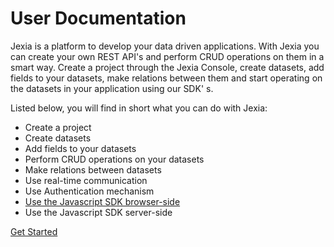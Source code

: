 # User Documentation

Jexia is a platform to develop your data driven applications. With Jexia you can create your own REST API's and perform CRUD operations on them in a smart way. Create a project through the Jexia Console, create datasets, add fields to your datasets, make relations between them and start operating on the datasets in your application using our SDK' s.

Listed below, you will find in short what you can do with Jexia:

* Create a project
* Create datasets
* Add fields to your datasets
* Perform CRUD operations on your datasets
* Make relations between datasets
* Use real-time communication
* Use Authentication mechanism
* [Use the Javascript SDK browser-side](use-the-javascript-sdk-in-the-browser.md)
* Use the Javascript SDK server-side

[Get Started](get-started.md)
